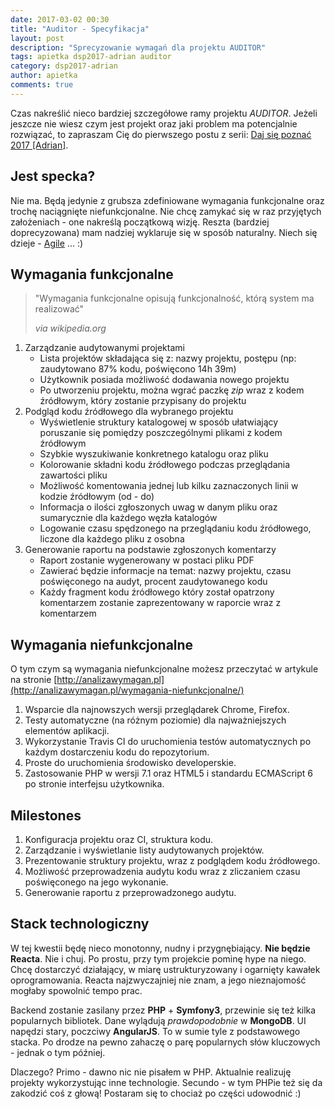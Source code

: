 ```yaml
---
date: 2017-03-02 00:30
title: "Auditor - Specyfikacja"
layout: post
description: "Sprecyzowanie wymagań dla projektu AUDITOR"
tags: apietka dsp2017-adrian auditor
category: dsp2017-adrian
author: apietka
comments: true
---
```


Czas nakreślić nieco bardziej szczegółowe ramy projektu *AUDITOR*. Jeżeli jeszcze nie wiesz czym jest projekt oraz jaki problem ma potencjalnie rozwiązać, to zapraszam Cię do pierwszego postu z serii: [Daj się poznać 2017 [Adrian]](/dsp2017-adrian/2017/02/28/daj-sie-poznac-adrian.html).

## Jest specka?

Nie ma. Będą jedynie z grubsza zdefiniowane wymagania funkcjonalne oraz trochę naciągnięte niefunkcjonalne. Nie chcę zamykać się w raz przyjętych założeniach - one nakreślą początkową wizję. Reszta (bardziej doprecyzowana) mam nadziej wyklaruje się w sposób naturalny. Niech się dzieje - [Agile](https://pl.wikipedia.org/wiki/Manifest_Agile) ... :)

## Wymagania funkcjonalne

> "Wymagania funkcjonalne opisują funkcjonalność, którą system ma realizować"
> 
> *via wikipedia.org*

1. Zarządzanie audytowanymi projektami
    * Lista projektów składająca się z: nazwy projektu, postępu (np: zaudytowano 87% kodu, poświęcono 14h 39m)
    * Użytkownik posiada możliwość dodawania nowego projektu
    * Po utworzeniu projektu, można wgrać paczkę *zip* wraz z kodem źródłowym, który zostanie przypisany do projektu
2. Podgląd kodu źródłowego dla wybranego projektu
    * Wyświetlenie struktury katalogowej w sposób ułatwiający poruszanie się pomiędzy poszczególnymi plikami z kodem źródłowym
    * Szybkie wyszukiwanie konkretnego katalogu oraz pliku
    * Kolorowanie składni kodu źródłowego podczas przeglądania zawartości pliku
    * Możliwość komentowania jednej lub kilku zaznaczonych linii w kodzie źródłowym (od - do)
    * Informacja o ilości zgłoszonych uwag w danym pliku oraz sumarycznie dla każdego węzła katalogów
    * Logowanie czasu spędzonego na przeglądaniu kodu źródłowego, liczone dla każdego pliku z osobna
3. Generowanie raportu na podstawie zgłoszonych komentarzy
    * Raport zostanie wygenerowany w postaci pliku PDF
    * Zawierać będzie informacje na temat: nazwy projektu, czasu poświęconego na audyt, procent zaudytowanego kodu
    * Każdy fragment kodu źródłowego który został opatrzony komentarzem zostanie zaprezentowany w raporcie wraz z komentarzem

## Wymagania niefunkcjonalne

O tym czym są wymagania niefunkcjonalne możesz przeczytać w artykule na stronie [http://analizawymagan.pl](http://analizawymagan.pl/wymagania-niefunkcjonalne/)

1. Wsparcie dla najnowszych wersji przeglądarek Chrome, Firefox.
2. Testy automatyczne (na różnym poziomie) dla najważniejszych elementów aplikacji.
3. Wykorzystanie Travis CI do uruchomienia testów automatycznych po każdym dostarczeniu kodu do repozytorium.
4. Proste do uruchomienia środowisko developerskie.
5. Zastosowanie PHP w wersji 7.1 oraz HTML5 i standardu ECMAScript 6 po stronie interfejsu użytkownika.

## Milestones

1. Konfiguracja projektu oraz CI, struktura kodu.
2. Zarządzanie i wyświetlanie listy audytowanych projektów.
3. Prezentowanie struktury projektu, wraz z podglądem kodu źródłowego.
4. Możliwość przeprowadzenia audytu kodu wraz z zliczaniem czasu poświęconego na jego wykonanie.
5. Generowanie raportu z przeprowadzonego audytu.

## Stack technologiczny

W tej kwestii będę nieco monotonny, nudny i przygnębiający. **Nie będzie Reacta**. Nie i chuj. Po prostu, przy tym projekcie pominę hype na niego. Chcę dostarczyć działający, w miarę ustrukturyzowany i ogarnięty kawałek oprogramowania. Reacta najzwyczajniej nie znam, a jego nieznajomość mogłaby spowolnić tempo prac.

Backend zostanie zasilany przez **PHP** + **Symfony3**, przewinie się też kilka popularnych bibliotek. Dane wylądują *prawdopodobnie* w **MongoDB**. UI napędzi stary, poczciwy **AngularJS**. To w sumie tyle z podstawowego stacka. Po drodze na pewno zahaczę o parę popularnych słów kluczowych - jednak o tym później.

Dlaczego? Primo - dawno nic nie pisałem w PHP. Aktualnie realizuję projekty wykorzystując inne technologie. Secundo - w tym PHPie też się da zakodzić coś z głową! Postaram się to chociaż po części udowodnić :)
